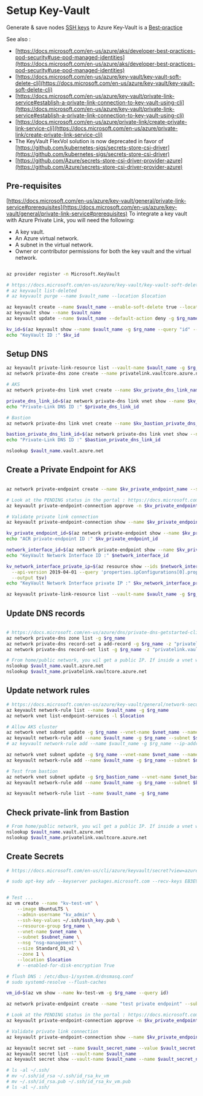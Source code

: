 # Setup Key-Vault

Generate & save nodes [SSH keys](https://docs.microsoft.com/en-us/azure/aks/ssh) to Azure Key-Vault is a [Best-practice](https://github.com/Azure/k8s-best-practices/blob/master/Security_securing_a_cluster.md#securing-host-access)


See also :
- [https://docs.microsoft.com/en-us/azure/aks/developer-best-practices-pod-security#use-pod-managed-identities](https://docs.microsoft.com/en-us/azure/aks/developer-best-practices-pod-security#use-pod-managed-identities)
- [https://docs.microsoft.com/en-us/azure/key-vault/key-vault-soft-delete-cli](https://docs.microsoft.com/en-us/azure/key-vault/key-vault-soft-delete-cli)
- [https://docs.microsoft.com/en-us/azure/key-vault/private-link-service#establish-a-private-link-connection-to-key-vault-using-cli](https://docs.microsoft.com/en-us/azure/key-vault/private-link-service#establish-a-private-link-connection-to-key-vault-using-cli)
- [https://docs.microsoft.com/en-us/azure/private-link/create-private-link-service-cli](https://docs.microsoft.com/en-us/azure/private-link/create-private-link-service-cli)
- The KeyVault FlexVol solution is now deprecated in favor of [https://github.com/kubernetes-sigs/secrets-store-csi-driver](https://github.com/kubernetes-sigs/secrets-store-csi-driver)
- [https://github.com/Azure/secrets-store-csi-driver-provider-azure](https://github.com/Azure/secrets-store-csi-driver-provider-azure)

## Pre-requisites

[https://docs.microsoft.com/en-us/azure/key-vault/general/private-link-service#prerequisites](https://docs.microsoft.com/en-us/azure/key-vault/general/private-link-service#prerequisites)
To integrate a key vault with Azure Private Link, you will need the following:
- A key vault.
- An Azure virtual network.
- A subnet in the virtual network.
- Owner or contributor permissions for both the key vault and the virtual network.

```sh

az provider register -n Microsoft.KeyVault

# https://docs.microsoft.com/en-us/azure/key-vault/key-vault-soft-delete-cli
# az keyvault list-deleted
# az keyvault purge --name $vault_name --location $location

az keyvault create --name $vault_name --enable-soft-delete true --location $location -g $rg_name
az keyvault show --name $vault_name 
az keyvault update --name $vault_name --default-action deny -g $rg_name 

kv_id=$(az keyvault show --name $vault_name -g $rg_name --query "id" --output tsv)
echo "KeyVault ID :" $kv_id

```

## Setup DNS

```sh
az keyvault private-link-resource list --vault-name $vault_name -g $rg_name
az network private-dns zone create --name privatelink.vaultcore.azure.net -g $rg_name 

# AKS
az network private-dns link vnet create --name $kv_private_dns_link_name --virtual-network $vnet_name --zone-name privatelink.vaultcore.azure.net --registration-enabled false -g $rg_name

private_dns_link_id=$(az network private-dns link vnet show --name $kv_private_dns_link_name --zone-name "privatelink.vaultcore.azure.net" -g $rg_name --query "id" --output tsv)
echo "Private-Link DNS ID :" $private_dns_link_id

# Bastion
az network private-dns link vnet create --name $kv_bastion_private_dns_link_name --virtual-network $bastion_vnet_id --zone-name privatelink.vaultcore.azure.net --registration-enabled false -g $rg_name

bastion_private_dns_link_id=$(az network private-dns link vnet show --name $kv_bastion_private_dns_link_name --zone-name "privatelink.vaultcore.azure.net" -g $rg_name --query "id" --output tsv)
echo "Private-Link DNS ID :" $bastion_private_dns_link_id

nslookup $vault_name.vault.azure.net

```


## Create a Private Endpoint for AKS

```sh

az network private-endpoint create --name $kv_private_endpoint_name --subnet $subnet_id --manual-request --request-message "Please allow this AKS $appName to access KeyVault $vault_name" --private-connection-resource-id $kv_id --group-ids vault --connection-name $kv_private_endpoint_svc_con_name --location $location -g $rg_name

# Look at the PENDING status in the portal : https://docs.microsoft.com/en-us/azure/key-vault/general/private-link-service#how-to-manage-a-private-endpoint-connection-to-key-vault-using-the-azure-portal
az keyvault private-endpoint-connection approve -n $kv_private_endpoint_svc_con_name --description "AKS $appName request to access KeyVault $vault_name ALLOWED by CLI" --vault-name $vault_name -g $rg_name 

# Validate private link connection
az keyvault private-endpoint-connection show --name $kv_private_endpoint_svc_con_name --vault-name $vault_name -g $rg_name

kv_private_endpoint_id=$(az network private-endpoint show --name $kv_private_endpoint_name -g $rg_name --query id -o tsv)
echo "ACR private-endpoint ID :" $kv_private_endpoint_id

network_interface_id=$(az network private-endpoint show --name $kv_private_endpoint_name -g $rg_name --query 'networkInterfaces[0].id' -o tsv)
echo "KeyVault Network Interface ID :" $network_interface_id

kv_network_interface_private_ip=$(az resource show --ids $network_interface_id \
  --api-version 2019-04-01 --query 'properties.ipConfigurations[0].properties.privateIPAddress' \
  --output tsv)
echo "KeyVault Network Interface private IP :" $kv_network_interface_private_ip

az keyvault private-link-resource list --vault-name $vault_name -g $rg_name

```

## Update DNS records

```sh

# https://docs.microsoft.com/en-us/azure/dns/private-dns-getstarted-cli#create-an-additional-dns-record
az network private-dns zone list -g $rg_name
az network private-dns record-set a add-record -g $rg_name -z "privatelink.vaultcore.azure.net" -n $vault_name -a $kv_network_interface_private_ip
az network private-dns record-set list -g $rg_name -z "privatelink.vaultcore.azure.net"

# From home/public network, you wil get a public IP. If inside a vnet with private zone, then nslookup will resolve to the private ip.
nslookup $vault_name.vault.azure.net
nslookup $vault_name.privatelink.vaultcore.azure.net

```

## Update network rules
```sh
# https://docs.microsoft.com/en-us/azure/key-vault/general/network-security
az keyvault network-rule list --name $vault_name -g $rg_name
az network vnet list-endpoint-services -l $location

# Allow AKS cluster
az network vnet subnet update -g $rg_name --vnet-name $vnet_name --name $subnet_name --service-endpoints "Microsoft.KeyVault"
az keyvault network-rule add --name $vault_name -g $rg_name --subnet $subnet_id
# az keyvault network-rule add --name $vault_name -g $rg_name --ip-address "172.16.5.0/24"

az network vnet subnet update -g $rg_name --vnet-name $vnet_name --name $new_node_pool_subnet_name --service-endpoints "Microsoft.KeyVault"
az keyvault network-rule add --name $vault_name -g $rg_name --subnet $new_node_pool_subnet_id

# Test from bastion
az network vnet subnet update -g $rg_bastion_name --vnet-name $vnet_bastion_name --name $subnet_bastion_name --service-endpoints "Microsoft.KeyVault"
az keyvault network-rule add --name $vault_name -g $rg_name --subnet $bastion_subnet_id

az keyvault network-rule list --name $vault_name -g $rg_name
```

## Check private-link from Bastion
```sh
# From home/public network, you wil get a public IP. If inside a vnet with private zone, then nslookup will resolve to the private ip.
nslookup $vault_name.vault.azure.net
nslookup $vault_name.privatelink.vaultcore.azure.net
```

## Create Secrets

```sh
# https://docs.microsoft.com/en-us/cli/azure/keyvault/secret?view=azure-cli-latest#az-keyvault-secret-set

# sudo apt-key adv --keyserver packages.microsoft.com --recv-keys EB3E94ADBE1229CF


# Test ...
az vm create --name "kv-test-vm" \
    --image UbuntuLTS \
    --admin-username "kv_admin" \
    --ssh-key-values ~/.ssh/$ssh_key.pub \
    --resource-group $rg_name \
    --vnet-name $vnet_name \
    --subnet $subnet_name \
    --nsg "nsg-management" \
    --size Standard_D1_v2 \
    --zone 1 \
    --location $location
    # --enabled-for-disk-encryption True

# flush DNS : /etc/dbus-1/system.d/dnsmasq.conf
# sudo systemd-resolve --flush-caches

vm_id=$(az vm show --name kv-test-vm -g $rg_name --query id)

az network private-endpoint create --name "test private endpoint" --subnet $subnet_id --manual-request --request-message "Please allow this test VM to access KeyVault $vault_name" --private-connection-resource-id $vm_id --group-ids vault --connection-name "kv_private_endpoint_svc_con_test" --location $location -g $rg_name

# Look at the PENDING status in the portal : https://docs.microsoft.com/en-us/azure/key-vault/general/private-link-service#how-to-manage-a-private-endpoint-connection-to-key-vault-using-the-azure-portal
az keyvault private-endpoint-connection approve -n $kv_private_endpoint_svc_con_name --description "$appName request to access KeyVault $vault_name ALLOWED by CLI" --vault-name $vault_name -g $rg_name 

# Validate private link connection
az keyvault private-endpoint-connection show --name $kv_private_endpoint_svc_con_name --vault-name $vault_name -g $rg_name

az keyvault secret set --name $vault_secret_name --value $vault_secret --description "AKS ${appName} Secret" --vault-name $vault_name
az keyvault secret list --vault-name $vault_name
az keyvault secret show --vault-name $vault_name --name $vault_secret_name --output tsv

# ls -al ~/.ssh/
# mv ~/.ssh/id_rsa ~/.ssh/id_rsa_kv_vm
# mv ~/.ssh/id_rsa.pub ~/.ssh/id_rsa_kv_vm.pub
# ls -al ~/.ssh/

```

